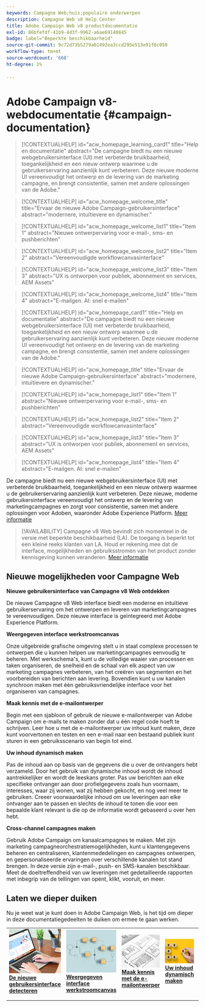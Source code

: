 ```yaml
---
keywords: Campagne Web;huis;populaire onderwerpen
description: Campagne Web v8 Help Center
title: Adobe Campaign Web v8 productdocumentatie
exl-id: 86bfefdf-41b9-4d3f-9962-a6ae69140845
badge: label="Beperkte beschikbaarheid"
source-git-commit: 9c72d73b5279a01492ea3ccd295e513e91f0c050
workflow-type: tm+mt
source-wordcount: '668'
ht-degree: 1%

---
```


# Adobe Campaign v8-webdocumentatie {#campaign-documentation}

>[!CONTEXTUALHELP]
>id="acw_homepage_learning_card1"
>title="Help en documentatie"
>abstract="De campagne biedt nu een nieuwe webgebruikersinterface (UI) met verbeterde bruikbaarheid, toegankelijkheid en een nieuw ontwerp waarmee u de gebruikerservaring aanzienlijk kunt verbeteren. Deze nieuwe moderne UI vereenvoudigt het ontwerp en de levering van de marketing campagne, en brengt consistentie, samen met andere oplossingen van de Adobe."

>[!CONTEXTUALHELP]
>id="acw_homepage_welcome_title"
>title="Ervaar de nieuwe Adobe Campaign-gebruikersinterface"
>abstract="modernere, intuïtievere en dynamischer."

>[!CONTEXTUALHELP]
>id="acw_homepage_welcome_list1"
>title="Item 1"
>abstract="Nieuwe ontwerpervaring voor e-mail-, sms- en pushberichten"

>[!CONTEXTUALHELP]
>id="acw_homepage_welcome_list2"
>title="Item 2"
>abstract="Vereenvoudigde workflowcanvasinterface"

>[!CONTEXTUALHELP]
>id="acw_homepage_welcome_list3"
>title="Item 3"
>abstract="UX is ontworpen voor publiek, abonnement en services, AEM Assets"

>[!CONTEXTUALHELP]
>id="acw_homepage_welcome_list4"
>title="Item 4"
>abstract="E-mailgen. AI: snel e-mailen"

<!--
>[!CONTEXTUALHELP]
>id="acw_homepage_welcome_list5"
>title="Item 5"
>abstract="Additional Item"-->

<!-- TO REMOVE BELOW-->

>[!CONTEXTUALHELP]
>id="acw_homepage_card1"
>title="Help en documentatie"
>abstract="De campagne biedt nu een nieuwe webgebruikersinterface (UI) met verbeterde bruikbaarheid, toegankelijkheid en een nieuw ontwerp waarmee u de gebruikerservaring aanzienlijk kunt verbeteren. Deze nieuwe moderne UI vereenvoudigt het ontwerp en de levering van de marketing campagne, en brengt consistentie, samen met andere oplossingen van de Adobe."

>[!CONTEXTUALHELP]
>id="acw_homepage_title"
>title="Ervaar de nieuwe Adobe Campaign-gebruikersinterface"
>abstract="modernere, intuïtievere en dynamischer."

>[!CONTEXTUALHELP]
>id="acw_homepage_list1"
>title="Item 1"
>abstract="Nieuwe ontwerpervaring voor e-mail-, sms- en pushberichten"

>[!CONTEXTUALHELP]
>id="acw_homepage_list2"
>title="Item 2"
>abstract="Vereenvoudigde workflowcanvasinterface"

>[!CONTEXTUALHELP]
>id="acw_homepage_list3"
>title="Item 3"
>abstract="UX is ontworpen voor publiek, abonnement en services, AEM Assets"

>[!CONTEXTUALHELP]
>id="acw_homepage_list4"
>title="Item 4"
>abstract="E-mailgen. AI: snel e-mailen"

<!--TO REMOVE ABOVE-->


De campagne biedt nu een nieuwe webgebruikersinterface (UI) met verbeterde bruikbaarheid, toegankelijkheid en een nieuw ontwerp waarmee u de gebruikerservaring aanzienlijk kunt verbeteren. Deze nieuwe, moderne gebruikersinterface vereenvoudigt het ontwerp en de levering van marketingcampagnes en zorgt voor consistentie, samen met andere oplossingen voor Adoben, waaronder Adobe Experience Platform. [Meer informatie](get-started/get-started.md)

>[!AVAILABILITY]
> Campagne v8 Web bevindt zich momenteel in de versie met beperkte beschikbaarheid (LA). De toegang is beperkt tot een kleine reeks klanten van LA. Houd er rekening mee dat de interface, mogelijkheden en gebruiksstromen van het product zonder kennisgeving kunnen veranderen. [Meer informatie](rn/whats-new.md)

## Nieuwe mogelijkheden voor Campagne Web

**Nieuwe gebruikersinterface van Campagne v8 Web ontdekken**

De nieuwe Campagne v8 Web interface biedt een moderne en intuïtieve gebruikerservaring om het ontwerpen en leveren van marketingcampagnes te vereenvoudigen. Deze nieuwe interface is geïntegreerd met Adobe Experience Platform.

**Weergegeven interface werkstroomcanvas**

Onze uitgebreide grafische omgeving stelt u in staat complexe processen te ontwerpen die u kunnen helpen uw marketingcampagnes eenvoudig te beheren. Met werkschema&#39;s, kunt u de volledige waaier van processen en taken organiseren, de snelheid en de schaal van elk aspect van uw marketing campagnes verbeteren, van het creëren van segmenten en het voorbereiden van berichten aan levering. Bovendien kunt u uw kanalen synchroon maken met één gebruiksvriendelijke interface voor het organiseren van campagnes.

**Maak kennis met de e-mailontwerper**

Begin met een sjabloon of gebruik de nieuwe e-mailontwerper van Adobe Campaign om e-mails te maken zonder dat u één regel code hoeft te schrijven. Leer hoe u met de e-mailontwerper uw inhoud kunt maken, deze kunt voorvertonen en testen en een e-mail naar een bestaand publiek kunt sturen in een gebruiksscenario van begin tot eind.

**Uw inhoud dynamisch maken**

Pas de inhoud aan op basis van de gegevens die u over de ontvangers hebt verzameld. Door het gebruik van dynamische inhoud wordt de inhoud aantrekkelijker en wordt de leeskans groter. Pas uw berichten aan elke specifieke ontvanger aan door profielgegevens zoals hun voornaam, interesses, waar zij wonen, wat zij hebben gekocht, en nog veel meer te gebruiken. Creeer voorwaardelijke inhoud om uw leveringen aan elke ontvanger aan te passen en slechts de inhoud te tonen die voor een bepaalde klant relevant is die op de informatie wordt gebaseerd u over hen hebt.

**Cross-channel campagnes maken**

Gebruik Adobe Campaign om kanaalcampagnes te maken. Met zijn marketing campagneorchestratiemogelijkheden, kunt u klantengegevens beheren en centraliseren, klantenmededelingen en campagnes ontwerpen, en gepersonaliseerde ervaringen over verschillende kanalen tot stand brengen. In deze versie zijn e-mail-, push- en SMS-kanalen beschikbaar. Meet de doeltreffendheid van uw leveringen met gedetailleerde rapporten met inbegrip van de tellingen van opent, klikt, vooruit, en meer.

## Laten we dieper duiken

Nu je weet wat je kunt doen in Adobe Campaign Web, is het tijd om dieper in deze documentatiegedeelten te duiken om ermee te gaan werken.

<table style="table-layout:fixed"><tr style="border: 0;">
<td>
<a href="get-started/user-interface.md">
<img alt="nieuwe interface" src="assets/do-not-localize/menu-ui.jpeg">
</a>
<div><a href="get-started/user-interface.md"><strong>De nieuwe gebruikersinterface detecteren</strong>
</div>
<p>
</td>
<td>
<a href="workflows/gs-workflows.md">
<img alt="Validatie" src="assets/do-not-localize/menu-workflows.jpeg">
</a>
<div>
<a href="workflows/gs-workflows.md"><strong>Weergegeven interface werkstroomcanvas</strong></a>
</div>
<p>
</td>
<td>
<a href="email/get-started-email-designer.md">
<img alt="Onfrequent" src="assets/do-not-localize/menu-design.jpg">
</a>
<div>
<a href="email/get-started-email-designer.md"><strong>Maak kennis met de e-mailontwerper</strong></a>
</div>
<p></td>
<td>
<a href="personalization/gs-personalization.md">
<img alt="Doelgroepen" src="assets/do-not-localize/menu-dynamic.jpg">
</a>
<div>
<a href="personalization/gs-personalization.md"><strong>Uw inhoud dynamisch maken</strong></a>
</div>
<p>
</td>
<td>
<a href="campaigns/gs-campaigns.md">
<img alt="Validatie" src="assets/do-not-localize/menu-campaign.jpeg">
</a>
<div>
<a href="campaigns/gs-campaigns.md"><strong>Cross-channel campagnes maken</strong></a>
</div>
<p>
</td>
</tr></table>

<!--
<table style="table-layout:fixed">
<tr style="border: 0;"><td width="30%"><a href="get-started/user-interface.md">
<img alt="new UI" src="assets/do-not-localize/menu-ui.jpeg" width="150px">
</a></td><td>Discover Campaign Web new user interface, latest improvements, key capabilities. Learn how to use them to build cross-channel campaigns for your audiences. With its user-friendly features, Campaign helps you streamline personalized cross-channel campaign creation process, drive results, and gain a competitive edge.</td></tr>
<tr style="border: 0;"><td width="30%"><a href="get-started/user-interface.md">
<img alt="new UI" src="assets/do-not-localize/menu-workflows.jpeg" width="150px">
</a></td><td>Our comprehensive graphical canvas makes it easy for you to design processes such as segmentation, campaign execution, and more. With this advanced tool at your fingertips, you can streamline your workflow and elevate your campaigns.</td></tr>
<tr style="border: 0;"><td width="30%"><a href="get-started/user-interface.md">
<img alt="new UI" src="assets/do-not-localize/menu-design.jpg" width="150px">
</a></td><td>Start from a template, or use Adobe Campaign's new Email Designer to create emails without having to write a single line of code. Learn how to use the Email Designer to create your content, preview and test it, and send an email to an existing audience in an end-to-end use case.</td></tr>
<tr style="border: 0;"><td width="30%"><a href="get-started/user-interface.md">
<img alt="new UI" src="assets/do-not-localize/menu-dynamic.jpg" width="150px">
</a></td><td>Create conditional content to define dynamic personalization based on the recipient's profile, automatically replacing text blocks and images when certain conditions are met. This feature can take your campaigns to new heights and deliver highly targeted, personalized experiences to your audience</td></tr>
<tr style="border: 0;"><td width="30%"><a href="get-started/user-interface.md">
<img alt="new UI" src="assets/do-not-localize/menu-campaign.jpeg" width="150px">
</a></td><td>Adobe Campaign capabilities help you manage centralized customer data, design customer communications and campaigns, and create personalized experiences across different channels: Email, Push and SMS.</td></tr>
</table>
-->









